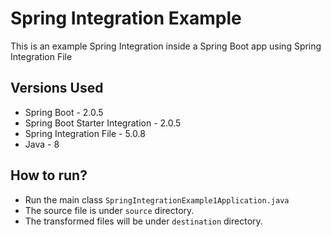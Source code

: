 # Spring Integration Example
This is an example Spring Integration inside a Spring Boot app using Spring Integration File

## Versions Used
- Spring Boot - 2.0.5
- Spring Boot Starter Integration - 2.0.5
- Spring Integration File - 5.0.8
- Java - 8

## How to run?
- Run the main class `SpringIntegrationExample1Application.java`
- The source file is under `source` directory.
- The transformed files will be under `destination` directory.

